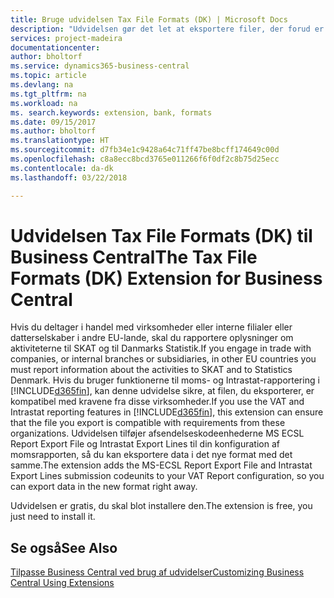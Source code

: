 ```yaml
---
title: Bruge udvidelsen Tax File Formats (DK) | Microsoft Docs
description: "Udvidelsen gør det let at eksportere filer, der forud er formateret til at opfylde bankkravene til elektroniske afsendelser."
services: project-madeira
documentationcenter: 
author: bholtorf
ms.service: dynamics365-business-central
ms.topic: article
ms.devlang: na
ms.tgt_pltfrm: na
ms.workload: na
ms. search.keywords: extension, bank, formats
ms.date: 09/15/2017
ms.author: bholtorf
ms.translationtype: HT
ms.sourcegitcommit: d7fb34e1c9428a64c71ff47be8bcff174649c00d
ms.openlocfilehash: c8a8ecc8bcd3765e011266f6f0df2c8b75d25ecc
ms.contentlocale: da-dk
ms.lasthandoff: 03/22/2018

---
```


# <a name="the-tax-file-formats-dk-extension-for-business-central"></a><span data-ttu-id="c7d78-103">Udvidelsen Tax File Formats (DK) til Business Central</span><span class="sxs-lookup"><span data-stu-id="c7d78-103">The Tax File Formats (DK) Extension for Business Central</span></span>
<span data-ttu-id="c7d78-104">Hvis du deltager i handel med virksomheder eller interne filialer eller datterselskaber i andre EU-lande, skal du rapportere oplysninger om aktiviteterne til SKAT og til Danmarks Statistik.</span><span class="sxs-lookup"><span data-stu-id="c7d78-104">If you engage in trade with companies, or internal branches or subsidiaries, in other EU countries you must report information about the activities to SKAT and to Statistics Denmark.</span></span> <span data-ttu-id="c7d78-105">Hvis du bruger funktionerne til moms- og Intrastat-rapportering i [!INCLUDE[d365fin](includes/d365fin_md.md)], kan denne udvidelse sikre, at filen, du eksporterer, er kompatibel med kravene fra disse virksomheder.</span><span class="sxs-lookup"><span data-stu-id="c7d78-105">If you use the VAT and Intrastat reporting features in [!INCLUDE[d365fin](includes/d365fin_md.md)], this extension can ensure that the file you export is compatible with requirements from these organizations.</span></span> <span data-ttu-id="c7d78-106">Udvidelsen tilføjer afsendelseskodeenhederne MS ECSL Report Export File og Intrastat Export Lines til din konfiguration af momsrapporten, så du kan eksportere data i det nye format med det samme.</span><span class="sxs-lookup"><span data-stu-id="c7d78-106">The extension adds the MS-ECSL Report Export File and Intrastat Export Lines submission codeunits to your VAT Report configuration, so you can export data in the new format right away.</span></span>

<span data-ttu-id="c7d78-107">Udvidelsen er gratis, du skal blot installere den.</span><span class="sxs-lookup"><span data-stu-id="c7d78-107">The extension is free, you just need to install it.</span></span>

## <a name="see-also"></a><span data-ttu-id="c7d78-108">Se også</span><span class="sxs-lookup"><span data-stu-id="c7d78-108">See Also</span></span>
[<span data-ttu-id="c7d78-109">Tilpasse Business Central ved brug af udvidelser</span><span class="sxs-lookup"><span data-stu-id="c7d78-109">Customizing Business Central Using Extensions</span></span>](ui-extensions.md)

